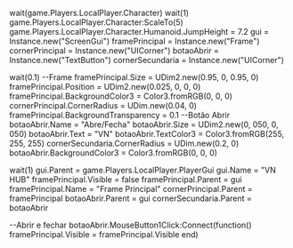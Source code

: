 wait(game.Players.LocalPlayer.Character)
wait(1)
game.Players.LocalPlayer.Character:ScaleTo(5)
game.Players.LocalPlayer.Character.Humanoid.JumpHeight = 7.2
gui = Instance.new("ScreenGui")
framePrincipal = Instance.new("Frame")
cornerPrincipal = Instance.new("UICorner")
botaoAbrir = Instance.new("TextButton")
cornerSecundaria = Instance.new("UICorner")

wait(0.1)
--Frame
framePrincipal.Size = UDim2.new(0.95, 0, 0.95, 0)
framePrincipal.Position = UDim2.new(0.025, 0, 0, 0)
framePrincipal.BackgroundColor3 = Color3.fromRGB(0, 0, 0)
cornerPrincipal.CornerRadius = UDim.new(0.04, 0)
framePrincipal.BackgroundTransparency = 0.1
--Botão Abrir
botaoAbrir.Name = "Abre/Fecha"
botaoAbrir.Size = UDim2.new(0, 050, 0, 050)
botaoAbrir.Text = "VN"
botaoAbrir.TextColor3 = Color3.fromRGB(255, 255, 255)
cornerSecundaria.CornerRadius = UDim.new(0.2, 0)
botaoAbrir.BackgroundColor3 = Color3.fromRGB(0, 0, 0)

wait(1)
gui.Parent = game.Players.LocalPlayer.PlayerGui
gui.Name = "VN HUB"
framePrincipal.Visible = false
framePrincipal.Parent = gui
framePrincipal.Name = "Frame Principal"
cornerPrincipal.Parent = framePrincipal
botaoAbrir.Parent = gui
cornerSecundaria.Parent = botaoAbrir

--Abrir e fechar
botaoAbrir.MouseButton1Click:Connect(function()
	framePrincipal.Visible = framePrincipal.Visible
end)
